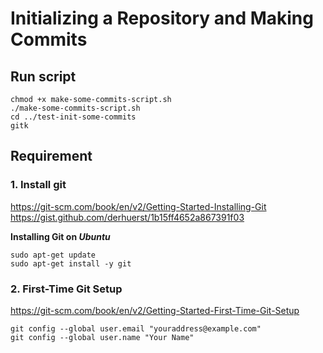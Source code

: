 Initializing a Repository and Making Commits
=========================

Run script
--------------

```shell
chmod +x make-some-commits-script.sh
./make-some-commits-script.sh
cd ../test-init-some-commits
gitk
```

Requirement
--------------

### 1. Install git ###
https://git-scm.com/book/en/v2/Getting-Started-Installing-Git
https://gist.github.com/derhuerst/1b15ff4652a867391f03

**Installing Git on *Ubuntu***
```shell
sudo apt-get update
sudo apt-get install -y git
```

### 2. First-Time Git Setup ###
https://git-scm.com/book/en/v2/Getting-Started-First-Time-Git-Setup

```shell
git config --global user.email "youraddress@example.com"
git config --global user.name "Your Name"
```
